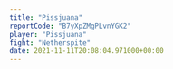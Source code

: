 ```yaml
---
title: "Pissjuana"
reportCode: "B7yXpZMgPLvnYGK2"
player: "Pissjuana"
fight: "Netherspite"
date: 2021-11-11T20:08:04.971000+00:00
---
```

